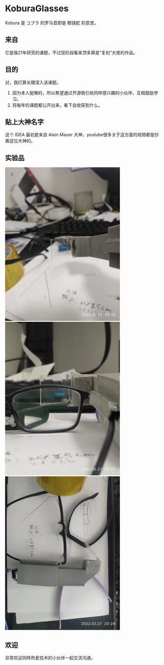 # KoburaGlasses
Kobura 是 コブラ 的罗马音即是 眼镜蛇 的意思。

## 来自
它是我21年研究的课题，不过现阶段看来顶多算是“复刻”大佬的作品。

## 目的
对，我打算长期深入该课题。  
1. 因为本人挺懒的，所以希望通过开源吸引些同样感兴趣的小伙伴，互相鼓励学习。
2. 将每年的课题都公开出来，看下会收获到什么。

## 贴上大神名字
这个 IDEA 最初是来自 Alain Mauer 大神，youtube很多关于这方面的视频都是抄袭这位大神的。

## 实验品
<img alt="测试作品" height="500px" src="./resources/images/202112/finish-1.jpg" />
<img alt="测试作品" height="500px" src="./resources/images/202112/finish-2.jpg" />
<img alt="测试作品" height="500px" src="./resources/images/202112/finish-3.jpg" />


## 欢迎
非常欢迎同样热爱技术的小伙伴一起交流沟通。